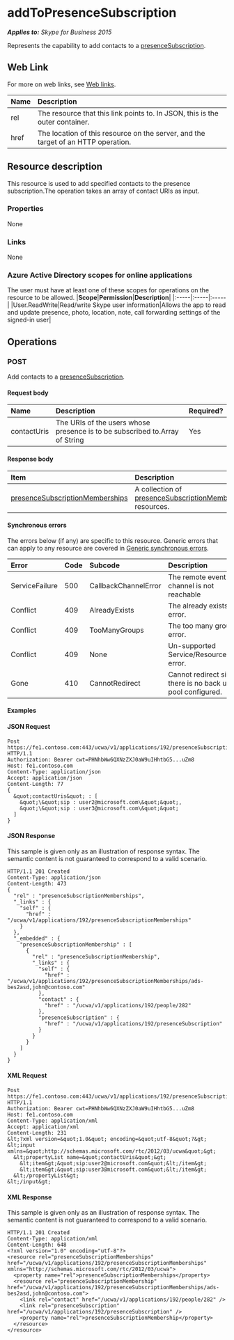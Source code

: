 # addToPresenceSubscription

 _**Applies to:** Skype for Business 2015_


Represents the capability to add contacts to a [presenceSubscription](presenceSubscription_ref.md).
            

## Web Link
<a name = "sectionSection0"> </a>

For more on web links, see [Web links](WebLinks.md).


|**Name**|**Description**|
|:-----|:-----|
|rel|The resource that this link points to. In JSON, this is the outer container.|
|href|The location of this resource on the server, and the target of an HTTP operation.|

## Resource description
<a name = "sectionSection1"> </a>

This resource is used to add specified contacts to the presence subscription.The operation takes an array of contact URIs as input.

### Properties



None

### Links



None

### Azure Active Directory scopes for online applications



The user must have at least one of these scopes for operations on the resource to be allowed.
|**Scope**|**Permission**|**Description**|
|:-----|:-----|:-----|
|User.ReadWrite|Read/write Skype user information|Allows the app to read and update presence, photo, location, note, call forwarding settings of the signed-in user|

## Operations



<a name="sectionSection2"></a>

### POST




Add contacts to a [presenceSubscription](presenceSubscription_ref.md).

#### Request body




|**Name**|**Description**|**Required?**|
|:-----|:-----|:-----|
|contactUris|The URIs of the users whose presence is to be subscribed to.Array of String|Yes|

#### Response body



|**Item**|**Description**|
|:-----|:-----|
|[presenceSubscriptionMemberships](PresenceSubscriptionMembershipsResource_ref.md)|A collection of [presenceSubscriptionMembership](presenceSubscriptionMembership_ref.md) resources.|

#### Synchronous errors



The errors below (if any) are specific to this resource. Generic errors that can apply to any resource are covered in [Generic synchronous errors](GenericSynchronousErrors.md).

|**Error**|**Code**|**Subcode**|**Description**|
|:-----|:-----|:-----|:-----|
|ServiceFailure|500|CallbackChannelError|The remote event channel is not reachable|
|Conflict|409|AlreadyExists|The already exists error.|
|Conflict|409|TooManyGroups|The too many groups error.|
|Conflict|409|None|Un-supported Service/Resource/API error.|
|Gone|410|CannotRedirect|Cannot redirect since there is no back up pool configured.|

#### Examples




#### JSON Request




```
Post https://fe1.contoso.com:443/ucwa/v1/applications/192/presenceSubscription/addToPresenceSubscription HTTP/1.1
Authorization: Bearer cwt=PHNhbWw6QXNzZXJ0aW9uIHhtbG5...uZm8
Host: fe1.contoso.com
Content-Type: application/json
Accept: application/json
Content-Length: 77
{
  &quot;contactUris&quot; : [
    &quot;\&quot;sip : user2@microsoft.com\&quot;&quot;,
    &quot;\&quot;sip : user3@microsoft.com\&quot;&quot;
  ]
}
```


#### JSON Response



This sample is given only as an illustration of response syntax. The semantic content is not guaranteed to correspond to a valid scenario.
```
HTTP/1.1 201 Created
Content-Type: application/json
Content-Length: 473
{
  "rel" : "presenceSubscriptionMemberships",
  "_links" : {
    "self" : {
      "href" : "/ucwa/v1/applications/192/presenceSubscriptionMemberships"
    }
  },
  "_embedded" : {
    "presenceSubscriptionMembership" : [
      {
        "rel" : "presenceSubscriptionMembership",
        "_links" : {
          "self" : {
            "href" : "/ucwa/v1/applications/192/presenceSubscriptionMemberships/ads-bes2asd,john@contoso.com"
          },
          "contact" : {
            "href" : "/ucwa/v1/applications/192/people/282"
          },
          "presenceSubscription" : {
            "href" : "/ucwa/v1/applications/192/presenceSubscription"
          }
        }
      }
    ]
  }
}
```


#### XML Request




```
Post https://fe1.contoso.com:443/ucwa/v1/applications/192/presenceSubscription/addToPresenceSubscription HTTP/1.1
Authorization: Bearer cwt=PHNhbWw6QXNzZXJ0aW9uIHhtbG5...uZm8
Host: fe1.contoso.com
Content-Type: application/xml
Accept: application/xml
Content-Length: 231
&lt;?xml version=&quot;1.0&quot; encoding=&quot;utf-8&quot;?&gt;
&lt;input xmlns=&quot;http://schemas.microsoft.com/rtc/2012/03/ucwa&quot;&gt;
  &lt;propertyList name=&quot;contactUris&quot;&gt;
    &lt;item&gt;&quot;sip:user2@microsoft.com&quot;&lt;/item&gt;
    &lt;item&gt;&quot;sip:user3@microsoft.com&quot;&lt;/item&gt;
  &lt;/propertyList&gt;
&lt;/input&gt;
```


#### XML Response



This sample is given only as an illustration of response syntax. The semantic content is not guaranteed to correspond to a valid scenario.
```
HTTP/1.1 201 Created
Content-Type: application/xml
Content-Length: 648
<?xml version="1.0" encoding="utf-8"?>
<resource rel="presenceSubscriptionMemberships" href="/ucwa/v1/applications/192/presenceSubscriptionMemberships" xmlns="http://schemas.microsoft.com/rtc/2012/03/ucwa">
  <property name="rel">presenceSubscriptionMemberships</property>
  <resource rel="presenceSubscriptionMembership" href="/ucwa/v1/applications/192/presenceSubscriptionMemberships/ads-bes2asd,john@contoso.com">
    <link rel="contact" href="/ucwa/v1/applications/192/people/282" />
    <link rel="presenceSubscription" href="/ucwa/v1/applications/192/presenceSubscription" />
    <property name="rel">presenceSubscriptionMembership</property>
  </resource>
</resource>
```


